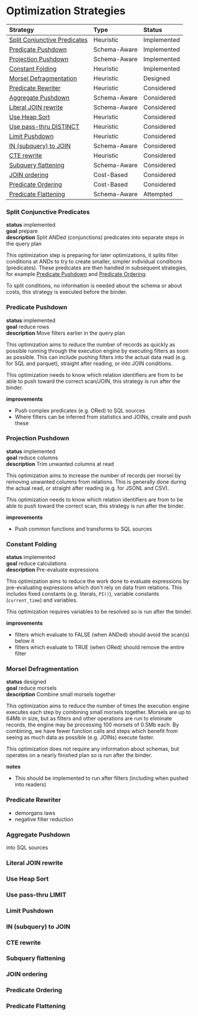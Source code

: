 # Optimization Strategies

Strategy                     | Type         | Status
:--------------------------- | :----------- | :----------
[Split Conjunctive Predicates](#split-conjunctive-predicates) | Heuristic    | Implemented
[Predicate Pushdown](#predicate-pushdown)                     | Schema-Aware | Implemented
[Projection Pushdown](#projection-pushdown)                   | Schema-Aware | Implemented
[Constant Folding](#constant-folding)                         | Heuristic    | Implemented
[Morsel Defragmentation](#morsel-defragmentation)             | Heuristic    | Designed
[Predicate Rewriter](#predicate-rewriter)                     | Heuristic    | Considered
[Aggregate Pushdown](#aggregate-pushdown)                     | Schema-Aware | Considered
[Literal JOIN rewrite](#literal-join-rewrite)                 | Schema-Aware | Considered
[Use Heap Sort](#use-heap-sort)                               | Heuristic    | Considered
[Use pass-thru DISTINCT](#use-pass-thru-distinct)             | Heuristic    | Considered
[Limit Pushdown](#limit-pushdown)                             | Heuristic    | Considered
[IN (subquery) to JOIN](#in-subquery-to-join)                 | Schema-Aware | Considered
[CTE rewrite](#cte-rewrite)                                   | Heuristic    | Considered
[Subquery flattening](#subquery-flattening)                   | Schema-Aware | Considered
[JOIN ordering](#join-ordering)                               | Cost-Based   | Considered
[Predicate Ordering](#join-ordering)                          | Cost-Based   | Considered
[Predicate Flattening](#predicate-flattening)                 | Schema-Aware | Attempted


### Split Conjunctive Predicates

**status** implemented  
**goal** prepare  
**description** Split ANDed (conjunctions) predicates into separate steps in the query plan

This optimization step is preparing for later optimizations, it splits filter conditions at ANDs to try to create smaller, simpler individual conditions (predicates). These predicates are then handled in subsequent strategies, for example [Predicate Pushdown](#predicate-pushdown) and [Predicate Ordering](#predicate-ordering).

To split conditions, no information is needed about the schema or about costs, this strategy is executed before the binder.

### Predicate Pushdown

**status** implemented  
**goal** reduce rows  
**description** Move filters earlier in the query plan 

This optimization aims to reduce the number of records as quickly as possible running through the execution engine by executing filters as soon as possible. This can include pushing filters into the actual data read (e.g. for SQL and parquet), straight after reading, or into JOIN conditions.

This optimization needs to know which relation identifiers are from to be able to push toward the correct scan/JOIN, this strategy is run after the binder.

**improvements**
- Push complex predicates (e.g. ORed) to SQL sources
- Where filters can be inferred from statistics and JOINs, create and push these

### Projection Pushdown

**status** implemented  
**goal** reduce columns  
**description** Trim unwanted columns at read 

This optimization aims to increase the number of records per morsel by removing unwanted columns from relations. This is generally done during the actual read, or straight after reading (e.g. for JSONL and CSV).

This optimization needs to know which relation identifiers are from to be able to push toward the correct scan, this strategy is run after the binder.

**improvements**
- Push common functions and transforms to SQL sources

### Constant Folding

**status** implemented  
**goal** reduce calculations  
**description** Pre-evaluate expressions  

This optimization aims to reduce the work done to evaluate expressions by pre-evaluating expressions which don't rely on data from relations. This includes fixed constants (e.g. literals, `PI()`), variable constants (`current_time`) and variables.

This optimization requires variables to be resolved so is run after the binder.

**improvements**
- filters which evaluate to FALSE (when ANDed) should avoid the scan(s) below it
- filters which evaluate to TRUE (when ORed) should remove the entire filter

### Morsel Defragmentation

**status** designed  
**goal** reduce morsels  
**description** Combine small morsels together

This optimization aims to reduce the number of times the execution engine executes each step by combining small morsels together. Morsels are up to 64Mb in size, but as filters and other operations are run to eliminate records, the engine may be processing 100 morsels of 0.5Mb each. By combining, we have fewer function calls and steps which benefit from seeing as much data as possible (e.g. JOINs) execute faster.

This optimization does not require any information about schemas, but operates on a nearly finished plan so is run after the binder.

**notes**
- This should be implemented to run after filters (including when pushed into readers)

### Predicate Rewriter
- demorgans laws
- negative filter reduction

### Aggregate Pushdown
into SQL sources

### Literal JOIN rewrite

### Use Heap Sort

### Use pass-thru LIMIT

### Limit Pushdown

### IN (subquery) to JOIN

### CTE rewrite

### Subquery flattening

### JOIN ordering

### Predicate Ordering

### Predicate Flattening